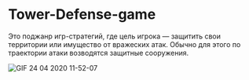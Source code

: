 # Tower-Defense-game
Это поджанр игр-стратегий, где цель игрока — защитить свои территории или имущество от вражеских атак.
Обычно для этого по траектории атаки возводятся защитные сооружения.

![GIF 24 04 2020 11-52-07](https://user-images.githubusercontent.com/59443750/80194089-8ebd4480-8622-11ea-80af-713b24c7a237.gif)

